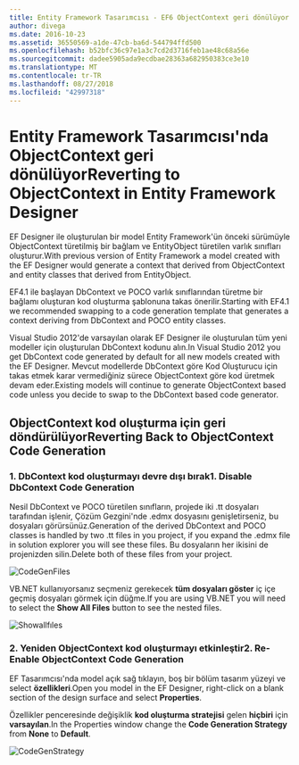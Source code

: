 ```yaml
---
title: Entity Framework Tasarımcısı - EF6 ObjectContext geri dönülüyor
author: divega
ms.date: 2016-10-23
ms.assetid: 36550569-a1de-47cb-ba6d-544794ffd500
ms.openlocfilehash: b52bfc36c97e1a3c7cd2d3716feb1ae48c68a56e
ms.sourcegitcommit: dadee5905ada9ecdbae28363a682950383ce3e10
ms.translationtype: MT
ms.contentlocale: tr-TR
ms.lasthandoff: 08/27/2018
ms.locfileid: "42997318"
---
```

# <a name="reverting-to-objectcontext-in-entity-framework-designer"></a><span data-ttu-id="39a13-102">Entity Framework Tasarımcısı'nda ObjectContext geri dönülüyor</span><span class="sxs-lookup"><span data-stu-id="39a13-102">Reverting to ObjectContext in Entity Framework Designer</span></span>
<span data-ttu-id="39a13-103">EF Designer ile oluşturulan bir model Entity Framework'ün önceki sürümüyle ObjectContext türetilmiş bir bağlam ve EntityObject türetilen varlık sınıfları oluşturur.</span><span class="sxs-lookup"><span data-stu-id="39a13-103">With previous version of Entity Framework a model created with the EF Designer would generate a context that derived from ObjectContext and entity classes that derived from EntityObject.</span></span>

<span data-ttu-id="39a13-104">EF4.1 ile başlayan DbContext ve POCO varlık sınıflarından türetme bir bağlamı oluşturan kod oluşturma şablonuna takas önerilir.</span><span class="sxs-lookup"><span data-stu-id="39a13-104">Starting with EF4.1 we recommended swapping to a code generation template that generates a context deriving from DbContext and POCO entity classes.</span></span>

<span data-ttu-id="39a13-105">Visual Studio 2012'de varsayılan olarak EF Designer ile oluşturulan tüm yeni modeller için oluşturulan DbContext kodunu alın.</span><span class="sxs-lookup"><span data-stu-id="39a13-105">In Visual Studio 2012 you get DbContext code generated by default for all new models created with the EF Designer.</span></span> <span data-ttu-id="39a13-106">Mevcut modellerde DbContext göre Kod Oluşturucu için takas etmek karar vermediğiniz sürece ObjectContext göre kod üretmek devam eder.</span><span class="sxs-lookup"><span data-stu-id="39a13-106">Existing models will continue to generate ObjectContext based code unless you decide to swap to the DbContext based code generator.</span></span>

## <a name="reverting-back-to-objectcontext-code-generation"></a><span data-ttu-id="39a13-107">ObjectContext kod oluşturma için geri döndürülüyor</span><span class="sxs-lookup"><span data-stu-id="39a13-107">Reverting Back to ObjectContext Code Generation</span></span>

### <a name="1-disable-dbcontext-code-generation"></a><span data-ttu-id="39a13-108">1. DbContext kod oluşturmayı devre dışı bırak</span><span class="sxs-lookup"><span data-stu-id="39a13-108">1. Disable DbContext Code Generation</span></span>

<span data-ttu-id="39a13-109">Nesil DbContext ve POCO türetilen sınıfların, projede iki .tt dosyaları tarafından işlenir, Çözüm Gezgini'nde .edmx dosyasını genişletirseniz, bu dosyaları görürsünüz.</span><span class="sxs-lookup"><span data-stu-id="39a13-109">Generation of the derived DbContext and POCO classes is handled by two .tt files in you project, if you expand the .edmx file in solution explorer you will see these files.</span></span> <span data-ttu-id="39a13-110">Bu dosyaların her ikisini de projenizden silin.</span><span class="sxs-lookup"><span data-stu-id="39a13-110">Delete both of these files from your project.</span></span>

![CodeGenFiles](~/ef6/media/codegenfiles.png)

<span data-ttu-id="39a13-112">VB.NET kullanıyorsanız seçmeniz gerekecek **tüm dosyaları göster** iç içe geçmiş dosyaları görmek için düğme.</span><span class="sxs-lookup"><span data-stu-id="39a13-112">If you are using VB.NET you will need to select the **Show All Files** button to see the nested files.</span></span>

![Showallfıles](~/ef6/media/showallfiles.png)

### <a name="2-re-enable-objectcontext-code-generation"></a><span data-ttu-id="39a13-114">2. Yeniden ObjectContext kod oluşturmayı etkinleştir</span><span class="sxs-lookup"><span data-stu-id="39a13-114">2. Re-Enable ObjectContext Code Generation</span></span>

<span data-ttu-id="39a13-115">EF Tasarımcısı'nda model açık sağ tıklayın, boş bir bölüm tasarım yüzeyi ve select **özellikleri**.</span><span class="sxs-lookup"><span data-stu-id="39a13-115">Open you model in the EF Designer, right-click on a blank section of the design surface and select **Properties**.</span></span>

<span data-ttu-id="39a13-116">Özellikler penceresinde değişiklik **kod oluşturma stratejisi** gelen **hiçbiri** için **varsayılan**.</span><span class="sxs-lookup"><span data-stu-id="39a13-116">In the Properties window change the **Code Generation Strategy** from **None** to **Default**.</span></span>

![CodeGenStrategy](~/ef6/media/codegenstrategy.png)
